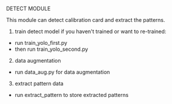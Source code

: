 DETECT MODULE

This module can detect calibration card and extract the patterns.

1. train detect model if you haven't trained or want to re-trained:
- run train_yolo_first.py
- then run train_yolo_second.py

2. data augmentation
- run data_aug.py for data augmentation

3. extract pattern data
- run extract_pattern to store extracted patterns